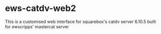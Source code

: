 # ews-catdv-web2
This is a customised web interface for squarebox's catdv server 6.10.5 built for ewscripps' mastercat server
